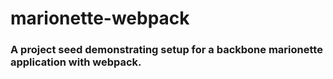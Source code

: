 # marionette-webpack

### A project seed demonstrating setup for a backbone marionette application with webpack.
